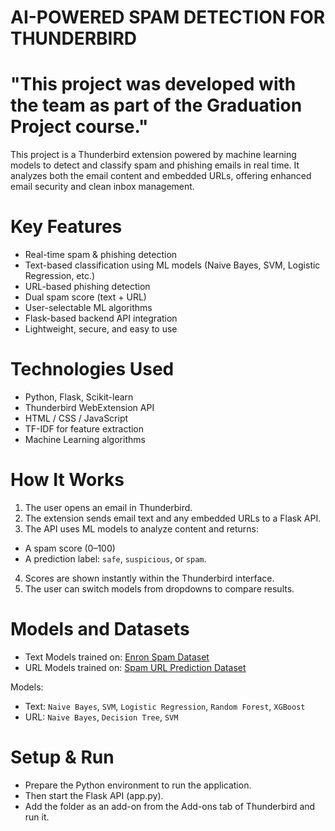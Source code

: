 # AI-POWERED SPAM DETECTION FOR THUNDERBIRD
# "This project was developed with the team as part of the Graduation Project course."

This project is a Thunderbird extension powered by machine learning models to detect and classify spam and phishing emails in real time. It analyzes both the email content and embedded URLs, offering enhanced email security and clean inbox management.

# Key Features

- Real-time spam & phishing detection
- Text-based classification using ML models (Naive Bayes, SVM, Logistic Regression, etc.)
- URL-based phishing detection
- Dual spam score (text + URL)
- User-selectable ML algorithms
- Flask-based backend API integration
- Lightweight, secure, and easy to use

# Technologies Used

- Python, Flask, Scikit-learn
- Thunderbird WebExtension API
- HTML / CSS / JavaScript
- TF-IDF for feature extraction
- Machine Learning algorithms

# How It Works

1. The user opens an email in Thunderbird.
2. The extension sends email text and any embedded URLs to a Flask API.
3.  The API uses ML models to analyze content and returns:
   - A spam score (0–100)
   - A prediction label: `safe`, `suspicious`, or `spam`.
4. Scores are shown instantly within the Thunderbird interface.
5. The user can switch models from dropdowns to compare results.

# Models and Datasets

- Text Models trained on: [Enron Spam Dataset](https://www.kaggle.com/datasets/marcelwiechmann/enron-spam-data)
- URL Models trained on: [Spam URL Prediction Dataset](https://www.kaggle.com/datasets/shivamb/spam-url-prediction)

Models:
- Text: `Naive Bayes`, `SVM`, `Logistic Regression`, `Random Forest`, `XGBoost`
- URL: `Naive Bayes`, `Decision Tree`, `SVM`

# Setup & Run

- Prepare the Python environment to run the application. 
- Then start the Flask API (app.py). 
- Add the folder as an add-on from the Add-ons tab of Thunderbird and run it.


